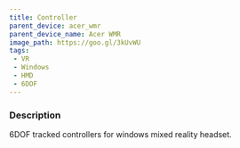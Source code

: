 ```yaml
---
title: Controller
parent_device: acer_wmr
parent_device_name: Acer WMR
image_path: https://goo.gl/3kUvWU
tags:
 - VR
 - Windows
 - HMD
 - 6DOF
---
```


### Description

6DOF tracked controllers for windows mixed reality headset.
